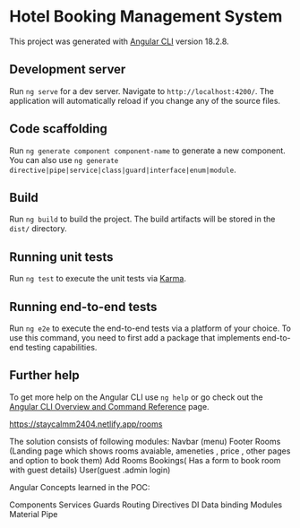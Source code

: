 # Hotel Booking Management System

This project was generated with [Angular CLI](https://github.com/angular/angular-cli) version 18.2.8.

## Development server

Run `ng serve` for a dev server. Navigate to `http://localhost:4200/`. The application will automatically reload if you change any of the source files.

## Code scaffolding

Run `ng generate component component-name` to generate a new component. You can also use `ng generate directive|pipe|service|class|guard|interface|enum|module`.

## Build

Run `ng build` to build the project. The build artifacts will be stored in the `dist/` directory.

## Running unit tests

Run `ng test` to execute the unit tests via [Karma](https://karma-runner.github.io).

## Running end-to-end tests

Run `ng e2e` to execute the end-to-end tests via a platform of your choice. To use this command, you need to first add a package that implements end-to-end testing capabilities.

## Further help

To get more help on the Angular CLI use `ng help` or go check out the [Angular CLI Overview and Command Reference](https://angular.dev/tools/cli) page.


https://staycalmm2404.netlify.app/rooms

The solution consists of following modules:
Navbar (menu)
Footer
Rooms (Landing page which shows rooms avaiable, ameneties , price , other pages and option to book them)
Add Rooms 
Bookings( Has a form to book room with guest details)
User(guest .admin login)

Angular Concepts learned in the POC:

Components
Services
Guards
Routing
Directives
DI
Data binding
Modules
Material
Pipe

